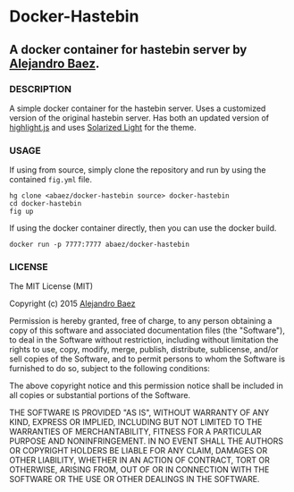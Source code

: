 Docker-Hastebin
============
A docker container for hastebin server by [Alejandro Baez](https://twitter.com/a_baez).
--------------------------------------

### DESCRIPTION
A simple docker container for the hastebin server. Uses a customized version
of the original hastebin server. Has both an updated version of [highlight.js](https://highlightjs.org/download/)
and uses [Solarized Light](http://ethanschoonover.com/solarized) for the theme.

### USAGE
If using from source, simply clone the repository and run by using the
contained `fig.yml` file.

    hg clone <abaez/docker-hastebin source> docker-hastebin
    cd docker-hastebin
    fig up
If using the docker container directly, then you can use the docker build.

    docker run -p 7777:7777 abaez/docker-hastebin

### LICENSE
The MIT License (MIT)

Copyright (c) 2015 [Alejandro Baez](https://twitter.com/a_baez)

Permission is hereby granted, free of charge, to any person obtaining a copy
of this software and associated documentation files (the "Software"), to deal
in the Software without restriction, including without limitation the rights
to use, copy, modify, merge, publish, distribute, sublicense, and/or sell
copies of the Software, and to permit persons to whom the Software is
furnished to do so, subject to the following conditions:

The above copyright notice and this permission notice shall be included in
all copies or substantial portions of the Software.

THE SOFTWARE IS PROVIDED "AS IS", WITHOUT WARRANTY OF ANY KIND, EXPRESS OR
IMPLIED, INCLUDING BUT NOT LIMITED TO THE WARRANTIES OF MERCHANTABILITY,
FITNESS FOR A PARTICULAR PURPOSE AND NONINFRINGEMENT. IN NO EVENT SHALL THE
AUTHORS OR COPYRIGHT HOLDERS BE LIABLE FOR ANY CLAIM, DAMAGES OR OTHER
LIABILITY, WHETHER IN AN ACTION OF CONTRACT, TORT OR OTHERWISE, ARISING FROM,
OUT OF OR IN CONNECTION WITH THE SOFTWARE OR THE USE OR OTHER DEALINGS IN
THE SOFTWARE.


